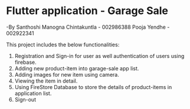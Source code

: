 # Flutter application - Garage Sale
-By 
Santhoshi Manogna Chintakuntla - 002986388 
Pooja Yendhe - 002922341 

This project includes the below functionalities:
1. Registration and Sign-in for user as well authentication of users using firebase.
2. Adding new product-item into garage-sale app list.
3. Adding images for new item using camera.
4. Viewing the item in detail.
5. Using FireStore Database to store the details of product-items in application list.
6. Sign-out 



